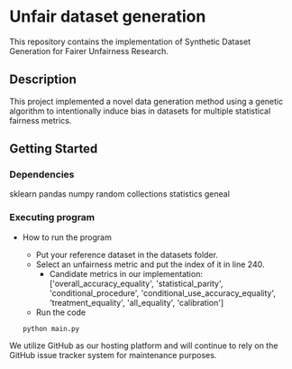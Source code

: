 # Unfair dataset generation

This repository contains the implementation of Synthetic Dataset Generation for Fairer Unfairness Research.


## Description
This project implemented a novel data generation method using a genetic algorithm to intentionally induce bias in datasets for multiple statistical fairness metrics.

## Getting Started

### Dependencies
sklearn
pandas
numpy
random
collections
statistics
geneal

### Executing program

* How to run the program

   * Put your reference dataset in the datasets folder.
   * Select an unfairness metric and put the index of it in line 240.
      * Candidate metrics in our implementation: ['overall_accuracy_equality', 'statistical_parity', 'conditional_procedure', 'conditional_use_accuracy_equality', 'treatment_equality', 'all_equality', 'calibration']
   * Run the code
   ```
   python main.py
   ```




We utilize GitHub as our hosting platform and will continue to rely on the GitHub issue tracker system for maintenance purposes.
